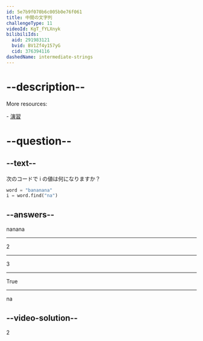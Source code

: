 ```yaml
---
id: 5e7b9f070b6c005b0e76f061
title: 中間の文字列
challengeType: 11
videoId: KgT_fYLXnyk
bilibiliIds:
  aid: 291983121
  bvid: BV1Zf4y157yG
  cid: 376394116
dashedName: intermediate-strings
---
```


# --description--

More resources:

\- <a href="https://www.youtube.com/watch?v=1bSqHot-KwE" target="_blank" rel="noopener noreferrer nofollow">演習</a>

# --question--

## --text--

次のコードで i の値は何になりますか？

```python
word = "bananana"
i = word.find("na")
```

## --answers--

nanana

---

2

---

3

---

True

---

na

## --video-solution--

2

